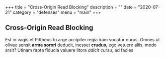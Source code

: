 +++
title = "Cross-Origin Read Blocking"
description = ""
date = "2020-07-21"
category = "defenses"
menu = "main"
+++

## Cross-Origin Read Blocking

Est in vagis et Pittheus tu arge accipiter regia iram vocatur nurus. Omnes ut
olivae sensit **arma sorori** deducit, inesset **crudus**, ego vetuere aliis,
modo arsit? Utinam rapta fiducia valuere litora _adicit cursu_, ad facies